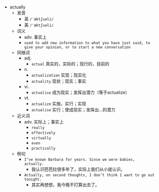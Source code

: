 - actually
  - 发音
    - 英 `/ˈæktʃuəli/`
    - 美 `/'æktʃuəli/`
  - 词义
    - adv. 事实上
    - `used to add new information to what you have just said, to give your opinion, or to start a new conversation`
  - 同根词
    - adj.
      - `actual` 真实的，实际的；现行的，目前的
    - n.
      - `actualization` 实现；现实化
      - `actuality` 现状；现实；事实
    - vi.
      - `actualise` 成为现实；发挥出潜力（等于actualize）
    - vt.
      - `actualize` 实施，实行；实现
      - `actualise` 实行；使成现实；发挥出…的潜力
  - 近义词
    - adv. 实际上；事实上
      - `really`
      - `effectively`
      - `virtually`
      - `even`
      - `practically`
  - 例句
    - `I’ve known Barbara for years. Since we were babies, actually.`
      - 我认识芭芭拉很多年了，实际上我们从小就认识。
    - `Actually, on second thoughts, I don’t think I want to go out tonight.`
      - 其实再想想，我今晚不打算出去了。

